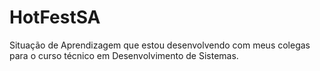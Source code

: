 # HotFestSA
Situação de Aprendizagem que estou desenvolvendo com meus colegas para o curso técnico em Desenvolvimento de Sistemas.
